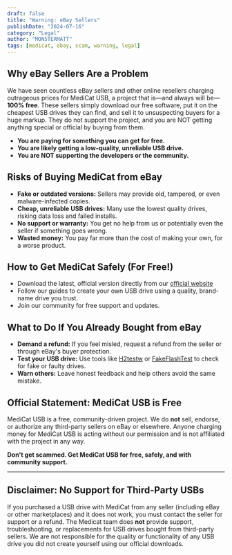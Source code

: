 ```yaml
---
draft: false
title: "Warning: eBay Sellers"
publishDate: "2024-07-16"
category: "Legal"
author: "MON5TERMATT"
tags: [medicat, ebay, scam, warning, legal]
---
```



## Why eBay Sellers Are a Problem

We have seen countless eBay sellers and other online resellers charging outrageous prices for MediCat USB, a project that is—and always will be—**100% free**. These sellers simply download our free software, put it on the cheapest USB drives they can find, and sell it to unsuspecting buyers for a huge markup. They do not support the project, and you are NOT getting anything special or official by buying from them.

- **You are paying for something you can get for free.**
- **You are likely getting a low-quality, unreliable USB drive.**
- **You are NOT supporting the developers or the community.**

## Risks of Buying MediCat from eBay

- **Fake or outdated versions:** Sellers may provide old, tampered, or even malware-infected copies.
- **Cheap, unreliable USB drives:** Many use the lowest quality drives, risking data loss and failed installs.
- **No support or warranty:** You get no help from us or potentially even the seller if something goes wrong.
- **Wasted money:** You pay far more than the cost of making your own, for a worse product.

## How to Get MediCat Safely (For Free!)

- Download the latest, official version directly from our [official website](https://medicatusb.com/#downloads)
- Follow our guides to create your own USB drive using a quality, brand-name drive you trust.
- Join our community for free support and updates.

## What to Do If You Already Bought from eBay

- **Demand a refund:** If you feel misled, request a refund from the seller or through eBay's buyer protection.
- **Test your USB drive:** Use tools like [H2testw](https://h2testw.org/) or [FakeFlashTest](https://www.majorgeeks.com/files/details/fakeflashtest.html) to check for fake or faulty drives.
- **Warn others:** Leave honest feedback and help others avoid the same mistake.

## Official Statement: MediCat USB is Free

MediCat USB is a free, community-driven project. We do **not** sell, endorse, or authorize any third-party sellers on eBay or elsewhere. Anyone charging money for MediCat USB is acting without our permission and is not affiliated with the project in any way.

**Don't get scammed. Get MediCat USB for free, safely, and with community support.**

---

## Disclaimer: No Support for Third-Party USBs

If you purchased a USB drive with MediCat from any seller (including eBay or other marketplaces) and it does not work, you must contact the seller for support or a refund. The Medicat team does **not** provide support, troubleshooting, or replacements for USB drives bought from third-party sellers. We are not responsible for the quality or functionality of any USB drive you did not create yourself using our official downloads. 